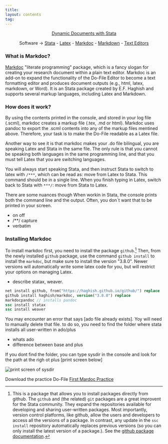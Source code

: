 ```yaml
---
title:
layout: contents
tag:
---
```


<a name="Contents"></a>
<p style="text-align: center;">
<a href="https://crenteriam.github.io/training/dynamic-documents/dynamicdocs-stata/">Dynamic Documents with Stata</a>
</p>
<p style="text-align: center;">
Software &rarr; <a href="#">Stata</a> - <a href="#">Latex</a> - <a href="#">Markdoc</a> - <a href="#">Markdown</a> - <a href="#">Text Editors</a>
</p>

### What is Markdoc?

[Markdoc](https://github.com/haghish/markdoc) "literate programming" package, which is a fancy slogan for creating your research document within a plain text editor. Markdoc is an add-on to expand the functionality of the Do-File Editor to become a text formatting editor and produces document outputs (e.g., html, latex, markdown, or Word). It is an Stata package created by E.F. Haghish and supports several markup languages, including Latex and Markdown.

### How does it work?

By using the contents printed in the console, and stored in your log file (.scml), markdoc creates a markup file (.tex, .md or html). Markdoc uses pandoc to export the .scml contents into any of the markup files mentined above. Therefore, your task is to make the Do-File readable as a Latex file.

Another way to see it is that markdoc makes your .do file bilingual, you are speaking Latex and Stata in the same file. The only rule is that you cannot be speaking both languages in the same programming line, and that you must tell Latex that you are switching languages.

You will always start speaking Stata, and then instruct Stata to switch to latex with `/***`, which can be read as: move from Latex to Stata. This command should be in a single line. When you finish typing in Latex, switch back to Stata with `***/`: move from Stata to Latex.

There are some nuances though
When workin in Stata, the console prints both the command line and the output. Often, you don´t want that to be printed in your screen.
- on off
- /**/ capture
- verbatim


### Installing Markdoc

To install markdoc first, you need to install the package `github`.[^1] Then, from the newly installed `github` package, use the command `github install` to install the `markdoc`, but make sure to install the version "3.8.0". Newer versions will automatically write some latex code for you, but will restrict your options on managing Latex.

- describe statax, weaver.

```stata
net install github, from("https://haghish.github.io/github/") replace
github install haghish/markdoc, version("3.8.0") replace
markdocpandoc // installs pandoc
ssc install statax
ssc install weaver
```

You may encounter an error that says [ado file already exists]. Yoy will need to manually delete that file. to do so, you need to find the folder where stata installs all user-written in ado/plus
- whats ado
- difference between base and plus

If you dont find the folder, you can type sysdir in the console and look for the path at the righ ot plus
[print screen below]

![print screen of sysdir]()

Download the practice Do-File [First Mardoc Practice](first-practice-markdoc.do)



[^1]: This is a package that allows you to install packages directly from github. The `github` and (the related) `git` packages are a great improvent for the Stata community. They expand the repositories available for developing and sharing user-written packages. Most importantly, version control platforms, like github, allow the users and developers to access all the versions of a package. In contrast, any update in the `ssc install` repository automatically replaces previous versions (so you can only install the latest version of a package.). See the [github package documentation](https://github.com/haghish/github).
